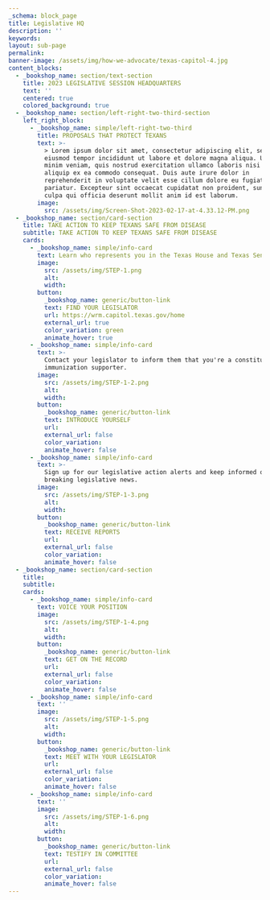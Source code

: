 ```yaml
---
_schema: block_page
title: Legislative HQ
description: ''
keywords:
layout: sub-page
permalink:
banner-image: /assets/img/how-we-advocate/texas-capitol-4.jpg
content_blocks:
  - _bookshop_name: section/text-section
    title: 2023 LEGISLATIVE SESSION HEADQUARTERS
    text: ''
    centered: true
    colored_background: true
  - _bookshop_name: section/left-right-two-third-section
    left_right_block:
      - _bookshop_name: simple/left-right-two-third
        title: PROPOSALS THAT PROTECT TEXANS
        text: >-
          > Lorem ipsum dolor sit amet, consectetur adipiscing elit, sed do
          eiusmod tempor incididunt ut labore et dolore magna aliqua. Ut enim ad
          minim veniam, quis nostrud exercitation ullamco laboris nisi ut
          aliquip ex ea commodo consequat. Duis aute irure dolor in
          reprehenderit in voluptate velit esse cillum dolore eu fugiat nulla
          pariatur. Excepteur sint occaecat cupidatat non proident, sunt in
          culpa qui officia deserunt mollit anim id est laborum.
        image:
          src: /assets/img/Screen-Shot-2023-02-17-at-4.33.12-PM.png
  - _bookshop_name: section/card-section
    title: TAKE ACTION TO KEEP TEXANS SAFE FROM DISEASE
    subtitle: TAKE ACTION TO KEEP TEXANS SAFE FROM DISEASE
    cards:
      - _bookshop_name: simple/info-card
        text: Learn who represents you in the Texas House and Texas Senate.
        image:
          src: /assets/img/STEP-1.png
          alt:
          width:
        button:
          _bookshop_name: generic/button-link
          text: FIND YOUR LEGISLATOR
          url: https://wrm.capitol.texas.gov/home
          external_url: true
          color_variation: green
          animate_hover: true
      - _bookshop_name: simple/info-card
        text: >-
          Contact your legislator to inform them that you're a constituent and
          immunization supporter.
        image:
          src: /assets/img/STEP-1-2.png
          alt:
          width:
        button:
          _bookshop_name: generic/button-link
          text: INTRODUCE YOURSELF
          url:
          external_url: false
          color_variation:
          animate_hover: false
      - _bookshop_name: simple/info-card
        text: >-
          Sign up for our legislative action alerts and keep informed of
          breaking legislative news.
        image:
          src: /assets/img/STEP-1-3.png
          alt:
          width:
        button:
          _bookshop_name: generic/button-link
          text: RECEIVE REPORTS
          url:
          external_url: false
          color_variation:
          animate_hover: false
  - _bookshop_name: section/card-section
    title:
    subtitle:
    cards:
      - _bookshop_name: simple/info-card
        text: VOICE YOUR POSITION
        image:
          src: /assets/img/STEP-1-4.png
          alt:
          width:
        button:
          _bookshop_name: generic/button-link
          text: GET ON THE RECORD
          url:
          external_url: false
          color_variation:
          animate_hover: false
      - _bookshop_name: simple/info-card
        text: ''
        image:
          src: /assets/img/STEP-1-5.png
          alt:
          width:
        button:
          _bookshop_name: generic/button-link
          text: MEET WITH YOUR LEGISLATOR
          url:
          external_url: false
          color_variation:
          animate_hover: false
      - _bookshop_name: simple/info-card
        text: ''
        image:
          src: /assets/img/STEP-1-6.png
          alt:
          width:
        button:
          _bookshop_name: generic/button-link
          text: TESTIFY IN COMMITTEE
          url:
          external_url: false
          color_variation:
          animate_hover: false
---
```

